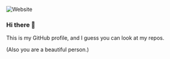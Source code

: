 ![Website](https://img.shields.io/website?down_color=critical&down_message=technical%20difficulties&up_color=success&up_message=we%20are%20online&url=https%3A%2F%2Fsupercat3point0.github.io)

### Hi there 👋
This is my GitHub profile, and I guess you can look at my repos.

(Also you are a beautiful person.)
<!--
**supercat3point0/supercat3point0** is a ✨ _special_ ✨ repository because its `README.md` (this file) appears on your GitHub profile.

Here are some ideas to get you started:

- 🔭 I’m currently working on ...
- 🌱 I’m currently learning ...
- 👯 I’m looking to collaborate on ...
- 🤔 I’m looking for help with ...
- 💬 Ask me about ...
- 📫 How to reach me: ...
- 😄 Pronouns: ...
- ⚡ Fun fact: ...
-->
